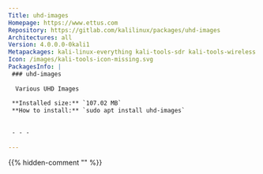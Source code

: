 ```yaml
---
Title: uhd-images
Homepage: https://www.ettus.com
Repository: https://gitlab.com/kalilinux/packages/uhd-images
Architectures: all
Version: 4.0.0.0-0kali1
Metapackages: kali-linux-everything kali-tools-sdr kali-tools-wireless 
Icon: /images/kali-tools-icon-missing.svg
PackagesInfo: |
 ### uhd-images
 
  Various UHD Images
 
 **Installed size:** `107.02 MB`  
 **How to install:** `sudo apt install uhd-images`  
 
 
 - - -
 
---
```

{{% hidden-comment "<!--Do not edit anything above this line-->" %}}
